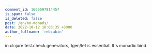 ```yaml
---
comment_id: 1665597814457
is_spam: false
is_deleted: false
post: /en/no-monads/
date: 2022-10-12 18:03:35 +0000
author_fullname: 'rebcabin'
---
```


in clojure.test.check.generators, tgen/let is essential. It's monadic bind.
